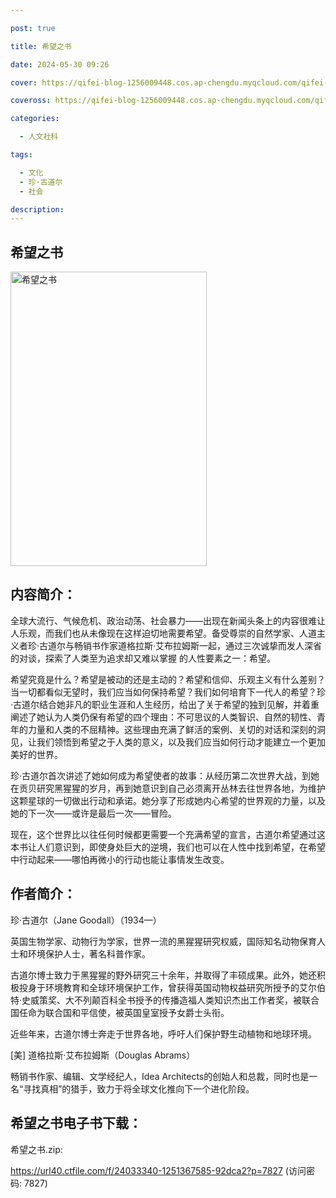 ```yaml
---

post: true

title: 希望之书

date: 2024-05-30 09:26

cover: https://qifei-blog-1256009448.cos.ap-chengdu.myqcloud.com/qifei-blog/64d1b5381ddac507cc2324ba.jpg

coveross: https://qifei-blog-1256009448.cos.ap-chengdu.myqcloud.com/qifei-blog/64d1b5381ddac507cc2324ba.jpg

categories:

  - 人文社科

tags:

  - 文化
  - 珍·古道尔
  - 社会

description:
---
```


## 希望之书

<img alt="希望之书" class="aligncenter loading" data-was-processed="true" decoding="async" fetchpriority="high" height="471" src="https://qifei-blog-1256009448.cos.ap-chengdu.myqcloud.com/qifei-blog/64d1b5381ddac507cc2324ba.jpg" style="cursor: zoom-in;" width="314"/>

## 内容简介：

全球大流行、气候危机、政治动荡、社会暴力——出现在新闻头条上的内容很难让人乐观，而我们也从未像现在这样迫切地需要希望。备受尊崇的自然学家、人道主义者珍·古道尔与畅销书作家道格拉斯·艾布拉姆斯一起，通过三次诚挚而发人深省的对谈，探索了人类至为追求却又难以掌握 的人性要素之一：希望。

希望究竟是什么？希望是被动的还是主动的？希望和信仰、乐观主义有什么差别？当一切都看似无望时，我们应当如何保持希望？我们如何培育下一代人的希望？珍·古道尔结合她非凡的职业生涯和人生经历，给出了关于希望的独到见解，并着重阐述了她认为人类仍保有希望的四个理由：不可思议的人类智识、自然的韧性、青年的力量和人类的不屈精神。这些理由充满了鲜活的案例、关切的对话和深刻的洞见，让我们领悟到希望之于人类的意义，以及我们应当如何行动才能建立一个更加美好的世界。

珍·古道尔首次讲述了她如何成为希望使者的故事：从经历第二次世界大战，到她在贡贝研究黑猩猩的岁月，再到她意识到自己必须离开丛林去往世界各地，为维护这颗星球的一切做出行动和承诺。她分享了形成她内心希望的世界观的力量，以及她的下一次——或许是最后一次——冒险。

现在，这个世界比以往任何时候都更需要一个充满希望的宣言，古道尔希望通过这本书让人们意识到，即使身处巨大的逆境，我们也可以在人性中找到希望，在希望中行动起来——哪怕再微小的行动也能让事情发生改变。

## 作者简介：

珍·古道尔（Jane Goodall）（1934—）

英国生物学家、动物行为学家，世界一流的黑猩猩研究权威，国际知名动物保育人士和环境保护人士，著名科普作家。

古道尔博士致力于黑猩猩的野外研究三十余年，并取得了丰硕成果。此外，她还积极投身于环境教育和全球环境保护工作，曾获得英国动物权益研究所授予的艾尔伯特·史威策奖、大不列颠百科全书授予的传播造福人类知识杰出工作者奖，被联合国任命为联合国和平信使，被英国皇室授予女爵士头衔。

近些年来，古道尔博士奔走于世界各地，呼吁人们保护野生动植物和地球环境。

[美] 道格拉斯·艾布拉姆斯（Douglas Abrams）

畅销书作家、编辑、文学经纪人，Idea Architects的创始人和总裁，同时也是一名“寻找真相”的猎手，致力于将全球文化推向下一个进化阶段。

## 希望之书电子书下载：

希望之书.zip: 

https://url40.ctfile.com/f/24033340-1251367585-92dca2?p=7827 (访问密码: 7827)
